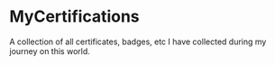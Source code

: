 # MyCertifications
A collection of all certificates, badges, etc I have collected during my journey on this world.
